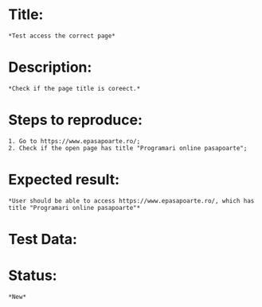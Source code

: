
# Title:
    *Test access the correct page*
# Description:
    *Check if the page title is coreect.*
# Steps to reproduce:
    1. Go to https://www.epasapoarte.ro/;
    2. Check if the open page has title "Programari online pasapoarte";

# Expected result:
    *User should be able to access https://www.epasapoarte.ro/, which has title "Programari online pasapoarte"*

# Test Data:

# Status:
    *New*

